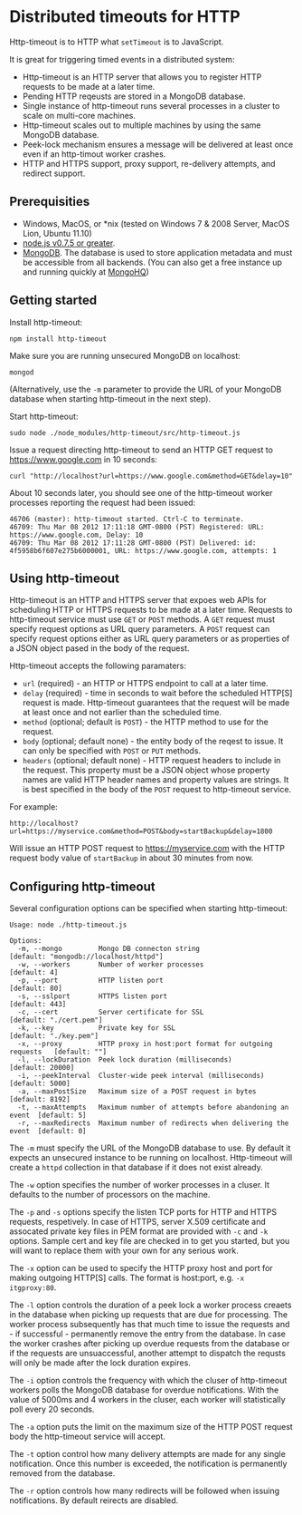 # Distributed timeouts for HTTP

Http-timeout is to HTTP what ```setTimeout``` is to JavaScript. 

It is great for triggering timed events in a distributed system:

- Http-timeout is an HTTP server that allows you to register HTTP requests to be made at a later time.
- Pending HTTP reqeusts are stored in a MongoDB database.
- Single instance of http-timeout runs several processes in a cluster to scale on multi-core machines.
- Http-timeout scales out to multiple machines by using the same MongoDB database.
- Peek-lock mechanism ensures a message will be delivered at least once even if an http-timout worker crashes.
- HTTP and HTTPS support, proxy support, re-delivery attempts, and redirect support.

## Prerequisities

- Windows, MacOS, or *nix (tested on Windows 7 & 2008 Server, MacOS Lion, Ubuntu 11.10)
- [node.js v0.7.5 or greater](http://nodejs.org/dist/). 
- [MongoDB](http://www.mongodb.org/downloads). The database is used to store application metadata and must be 
accessible from all backends. (You can also get a free instance up and running quickly at [MongoHQ](https://mongohq.com/home))

## Getting started

Install http-timeout:

```
npm install http-timeout
```

Make sure you are running unsecured MongoDB on localhost:

```
mongod
```

(Alternatively, use the ```-m``` parameter to provide the URL of your MongoDB database when starting http-timeout in the next step).

Start http-timeout:

```
sudo node ./node_modules/http-timeout/src/http-timeout.js
```

Issue a request directing http-timeout to send an HTTP GET request to https://www.google.com in 10 seconds:

```
curl "http://localhost?url=https://www.google.com&method=GET&delay=10"
```

About 10 seconds later, you should see one of the http-timeout worker processes reporting the request had been issued:

```
46706 (master): http-timeout started. Ctrl-C to terminate.
46709: Thu Mar 08 2012 17:11:18 GMT-0800 (PST) Registered: URL: https://www.google.com, Delay: 10
46709: Thu Mar 08 2012 17:11:28 GMT-0800 (PST) Delivered: id: 4f5958b6f607e275b6000001, URL: https://www.google.com, attempts: 1
```

## Using http-timeout

Http-timeout is an HTTP and HTTPS server that expoes web APIs for scheduling HTTP or HTTPS requests to be 
made at a later time. Requests to http-timeout service must use ```GET``` or ```POST``` methods. A ```GET``` 
request must specify request options as URL query parameters. A ```POST``` request can specify request options either 
as URL query parameters or as properties of a JSON object pased in the body of the request. 

Http-timeout accepts the following paramaters:

- ```url``` (required) - an HTTP or HTTPS endpoint to call at a later time.
- ```delay``` (required) - time in seconds to wait before the scheduled HTTP[S] request is made. Http-timeout guarantees 
that the request will be made at least once and not earlier than the scheduled time.
- ```method``` (optional; default is ```POST```) - the HTTP method to use for the request.
- ```body``` (optional; default none) - the entity body of the reqest to issue. It can only be specified with 
```POST``` or ```PUT``` methods.
- ```headers``` (optional; default none) - HTTP request headers to include in the request. This property must be a JSON 
object whose property names are valid HTTP header names and property values are strings. It is best specified in the body 
of the ```POST``` request to http-timeout service. 

For example:

```
http://localhost?url=https://myservice.com&method=POST&body=startBackup&delay=1800
```

Will issue an HTTP POST request to https://myservice.com with the HTTP request body value of ```startBackup``` in about 30 minutes 
from now.  

## Configuring http-timeout

Several configuration options can be specified when starting http-timeout:

```
Usage: node ./http-timeout.js

Options:
  -m, --mongo         Mongo DB connecton string                              [default: "mongodb://localhost/httpd"]
  -w, --workers       Number of worker processes                             [default: 4]
  -p, --port          HTTP listen port                                       [default: 80]
  -s, --sslport       HTTPS listen port                                      [default: 443]
  -c, --cert          Server certificate for SSL                             [default: "./cert.pem"]
  -k, --key           Private key for SSL                                    [default: "./key.pem"]
  -x, --proxy         HTTP proxy in host:port format for outgoing requests   [default: ""]
  -l, --lockDuration  Peek lock duration (milliseconds)                      [default: 20000]
  -i, --peekInterval  Cluster-wide peek interval (milliseconds)              [default: 5000]
  -a, --maxPostSize   Maximum size of a POST request in bytes                [default: 8192]
  -t, --maxAttempts   Maximum number of attempts before abandoning an event  [default: 5]
  -r, --maxRedirects  Maximum number of redirects when delivering the event  [default: 0]
```

The ```-m``` must specify the URL of the MongoDB database to use. By default it expects an unsecured instance to be running 
on localhost. Http-timeout will create a ```httpd``` collection in that database if it does not exist already. 

The ```-w``` option specifies the number of worker processes in a cluser. It defaults to the number of processors on the machine.

The ```-p``` and ```-s``` options specify the listen TCP ports for HTTP and HTTPS requests, respetively. In case of HTTPS, 
server X.509 certificate and assocated private key files in PEM format are provided with ```-c``` and ```-k``` options. 
Sample cert and key file are checked in to get you started, but you will want to replace them with your own for any serious
work. 

The ```-x``` option can be used to specify the HTTP proxy host and port for making outgoing HTTP[S] calls. The format is host:port, 
e.g. ```-x itgproxy:80```. 

The ```-l``` option controls the duration of a peek lock a worker process creaets in the database when picking up requests
that are due for processing. The worker process subsequently has that much time to issue the requests and - if successful - 
permanently remove the entry from the database. In case the worker crashes after picking up overdue requests from the database
or if the requests are unsuaccessful, another attempt to dispatch the requsts will only be made after the lock duration expires. 

The ```-i``` option controls the frequency with which the cluser of http-timeout workers polls the MongoDB database for 
overdue notifications. With the value of 5000ms and 4 workers in the cluser, each worker will statistically poll every 
20 seconds.

The ```-a``` option puts the limit on the maximum size of the HTTP POST request body the http-timeout service will accept. 

The ```-t``` option control how many delivery attempts are made for any single notification. Once this number is exceeded, 
the notification is permanently removed from the database. 

The ```-r``` option controls how many redirects will be followed when issuing notifications. By default reirects are disabled. 
